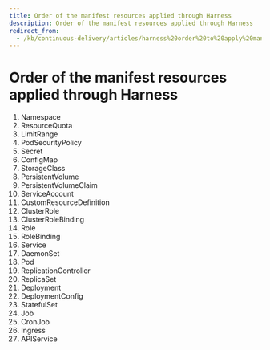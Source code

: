 ```yaml
---
title: Order of the manifest resources applied through Harness
description: Order of the manifest resources applied through Harness
redirect_from:
  - /kb/continuous-delivery/articles/harness%20order%20to%20apply%20manifest%20resorces
---
```


# Order of the manifest resources applied through Harness

1. Namespace
1. ResourceQuota
1. LimitRange
1. PodSecurityPolicy
1. Secret
1. ConfigMap
1. StorageClass
1. PersistentVolume
1. PersistentVolumeClaim
1. ServiceAccount
1. CustomResourceDefinition
1. ClusterRole
1. ClusterRoleBinding
1. Role
1. RoleBinding
1. Service
1. DaemonSet
1. Pod
1. ReplicationController
1. ReplicaSet
1. Deployment
1. DeploymentConfig
1. StatefulSet
1. Job
1. CronJob
1. Ingress
1. APIService
